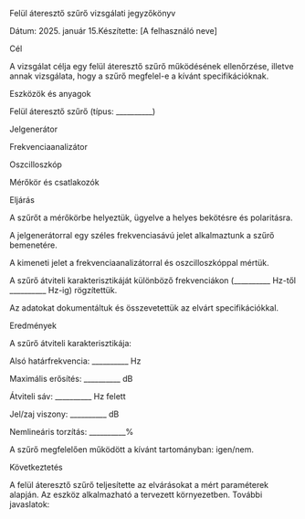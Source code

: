 Felül áteresztő szűrő vizsgálati jegyzőkönyv

Dátum: 2025. január 15.Készítette: [A felhasználó neve]

Cél

A vizsgálat célja egy felül áteresztő szűrő működésének ellenőrzése, illetve annak vizsgálata, hogy a szűrő megfelel-e a kívánt specifikációknak.

Eszközök és anyagok

Felül áteresztő szűrő (típus: __________)

Jelgenerátor

Frekvenciaanalizátor

Oszcilloszkóp

Mérőkör és csatlakozók

Eljárás

A szűrőt a mérőkörbe helyeztük, ügyelve a helyes bekötésre és polaritásra.

A jelgenerátorral egy széles frekvenciasávú jelet alkalmaztunk a szűrő bemenetére.

A kimeneti jelet a frekvenciaanalizátorral és oszcilloszkóppal mértük.

A szűrő átviteli karakterisztikáját különböző frekvenciákon (__________ Hz-től __________ Hz-ig) rögzítettük.

Az adatokat dokumentáltuk és összevetettük az elvárt specifikációkkal.

Eredmények

A szűrő átviteli karakterisztikája:

Alsó határfrekvencia: __________ Hz

Maximális erősítés: __________ dB

Átviteli sáv: __________ Hz felett

Jel/zaj viszony: __________ dB

Nemlineáris torzítás: __________%

A szűrő megfelelően működött a kívánt tartományban: igen/nem.

Következtetés

A felül áteresztő szűrő teljesítette az elvárásokat a mért paraméterek alapján. Az eszköz alkalmazható a tervezett környezetben. További javaslatok:
